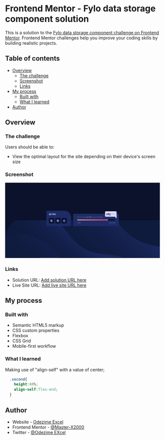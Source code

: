 # Frontend Mentor - Fylo data storage component solution

This is a solution to the [Fylo data storage component challenge on Frontend Mentor](https://www.frontendmentor.io/challenges/fylo-data-storage-component-1dZPRbV5n). Frontend Mentor challenges help you improve your coding skills by building realistic projects. 

## Table of contents

- [Overview](#overview)
  - [The challenge](#the-challenge)
  - [Screenshot](#screenshot)
  - [Links](#links)
- [My process](#my-process)
  - [Built with](#built-with)
  - [What I learned](#what-i-learned)
- [Author](#author)

## Overview

### The challenge

Users should be able to:

- View the optimal layout for the site depending on their device's screen size

### Screenshot

![view](/images/flyo_Screenshot%20.png)


### Links

- Solution URL: [Add solution URL here](https://github.com/master-x2000/flyo_data_storage/)
- Live Site URL: [Add live site URL here](https://master-x2000.github.io/flyo_data_storage/)

## My process

### Built with

- Semantic HTML5 markup
- CSS custom properties
- Flexbox
- CSS Grid
- Mobile-first workflow

### What I learned

Making use of "align-self" with a value of center;

```css
  .second{
    height:80%;
    align-self:flex-end;
  }
```

## Author

- Website - [Odezime Excel](https://www.your-site.com)
- Frontend Mentor - [@Master-X2000](https://www.frontendmentor.io/profile/Master-X2000)
- Twitter - [@Odezime EXcel](https://www.twitter.com/EOdezime66661)
